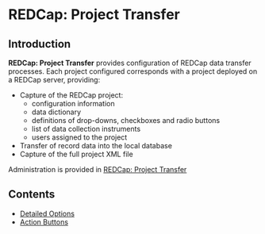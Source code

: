 # REDCap: Project Transfer

## Introduction

**REDCap: Project Transfer** provides configuration of REDCap data transfer processes. Each project configured corresponds with a project deployed on a REDCap server, providing:

- Capture of the REDCap project:
  - configuration information
  - data dictionary
  - definitions of drop-downs, checkboxes and radio buttons
  - list of data collection instruments
  - users assigned to the project
- Transfer of record data into the local database
- Capture of the full project XML file

Administration is provided in [REDCap: Project Transfer](/redcap/project_admins)

## Contents

- [Detailed Options](detailed_options.md)
- [Action Buttons](action_buttons.md)
